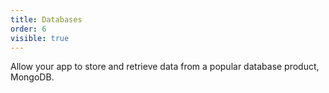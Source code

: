 ```yaml
---
title: Databases
order: 6
visible: true
---
```


Allow your app to store and retrieve data from a popular database product, MongoDB.
